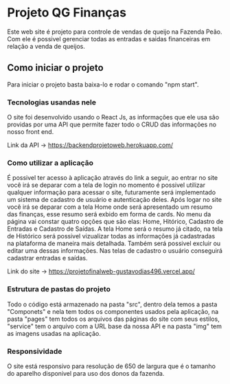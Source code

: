 # Projeto QG Finanças

Este web site é projeto para controle de vendas de queijo na Fazenda Peão.
Com ele é possivel gerenciar todas as entradas e saidas financeiras em relação
a venda de queijos.

## Como iniciar o projeto 

Para iniciar o projeto basta baixa-lo e rodar o comando "npm start". 

### Tecnologias usandas nele

O site foi desenvolvido usando o React Js, as informações que ele usa
são providas por uma API que permite fazer todo o CRUD das informações
no nosso front end.

Link da API -> https://backendprojetoweb.herokuapp.com/

### Como utilizar a aplicação

É possivel ter acesso à aplicação através do link a seguir,
ao entrar no site você irá se deparar com a tela de login no
momento é possivel utilizar qualquer informação para acessar o
site, futuramente será implementado um sistema de cadastro de 
usuário e autenticação deles. 
  Após logar no site você irá se deparar com a tela Home onde
será apresentado um resumo das finanças, esse resumo será 
exbido em forma de cards. No menu da página vai constar quatro
opções que são elas: Home, Hitórico, Cadastro de Entradas e 
Cadastro de Saídas. A tela Home será o resumo já citado, na tela
de Histórico será possivel vizualizar todas as informações já 
cadastradas na plataforma de maneira mais detalhada. Também 
será possivel excluir ou editar uma dessas informações. Nas telas
de cadastro o usuário conseguirá cadastrar entradas e saídas.

Link do site -> https://projetofinalweb-gustavodias496.vercel.app/


### Estrutura de pastas do projeto

Todo o código está armazenado na pasta "src", dentro dela temos a pasta
"Componets" e nela tem todos os componentes usados pela aplicação, na 
pasta "pages" tem todos os arquivos das páginas do site com seus estilos,
"service" tem o arquivo com a URL base da nossa API e na pasta "img" tem
as imagens usadas na aplicação.

### Responsividade

O site está responsivo para resolução de 650 de largura que é o tamanho
do aparelho disponivel para uso dos donos da fazenda.
